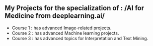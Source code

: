 ## **My Projects for the specialization of : /AI for Medicine from deeplearning.ai/**
* Course 1 : has advanced Image-related projects.
* Course 2 : has advanced Machine learning projects.
* Course 3 : has advanced topics for Interpretation and Text Mining.
